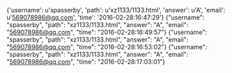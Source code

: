 {'username': u'spasserby', 'path': u'xz1133/1133.html', 'answer': u'A', 'email': u'569078986@qq.com', 'time': '2016-02-28:16:47:29'}
{"username": "spasserby", "path": "xz1133/1133.html", "answer": "A", "email": "569078986@qq.com", "time": "2016-02-28:16:49:57"}
{"username": "spasserby", "path": "xz1133/1133.html", "answer": "A", "email": "569078986@qq.com", "time": "2016-02-28:16:53:02"}
{"username": "spasserby", "path": "xz1133/1133.html", "answer": "A", "email": "569078986@qq.com", "time": "2016-02-28:17:03:01"}